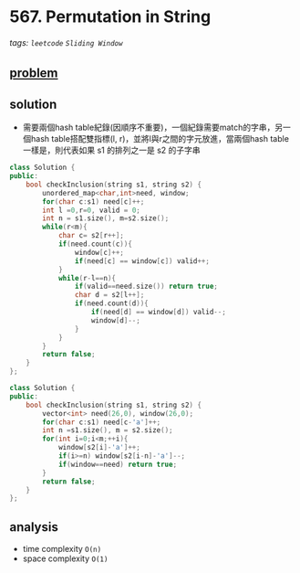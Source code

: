 # 567. Permutation in String


###### tags: `leetcode` `Sliding Window`

## [problem](https://leetcode.com/problems/permutation-in-string/)


## solution
- 需要兩個hash table紀錄(因順序不重要)，一個紀錄需要match的字串，另一個hash table搭配雙指標(l, r)，並將l與r之間的字元放進，當兩個hash table一樣是，則代表如果 s1 的排列之一是 s2 的子字串

```c++
class Solution {
public:
    bool checkInclusion(string s1, string s2) {
        unordered_map<char,int>need, window;
        for(char c:s1) need[c]++;
        int l =0,r=0, valid = 0;
        int n = s1.size(), m=s2.size();
        while(r<m){
            char c= s2[r++];
            if(need.count(c)){
                window[c]++;
                if(need[c] == window[c]) valid++;
            }
            while(r-l==n){
                if(valid==need.size()) return true;
                char d = s2[l++];
                if(need.count(d)){
                    if(need[d] == window[d]) valid--;
                    window[d]--;
                }
            }
        }
        return false;        
    }
};
```

```c++
class Solution {
public:
    bool checkInclusion(string s1, string s2) {
        vector<int> need(26,0), window(26,0);
        for(char c:s1) need[c-'a']++;
        int n =s1.size(), m = s2.size();
        for(int i=0;i<m;++i){
            window[s2[i]-'a']++;
            if(i>=n) window[s2[i-n]-'a']--;
            if(window==need) return true;
        }
        return false;
    }
};
```

## analysis
- time complexity `O(n)`
- space complexity `O(1)`
